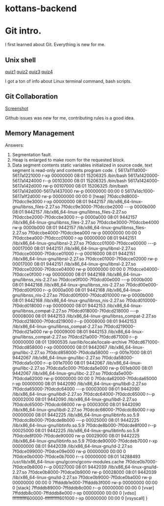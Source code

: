 # kottans-backend

# Git intro.
I first learned about Git.
Everything is new for me. 

## Unix shell
[quiz1](task-unix-shell/quiz1.png)
[quiz2](task-unix-shell/quiz2.png)
[quiz3](task-unix-shell/quiz3.png)
[quiz4](task-unix-shell/quiz4.png?raw=true "Optional Title")

I got a ton of info about Linux terminal command, bash scripts.

## Git Collaboration

[Screenshot](task-git-collaboration/task-done.png)

Github issues was new for me, contributing rules is a good idea. 

## Memory Management

Answers:
1. Segmentation fault.
2. Heap is enlarged to make room for the requested block.
3. Data segment contents static variables initialized in source code, text segment is read-only and contents program code.
{
5617a111d000-5617a1221000 r-xp 00000000 08:01 15206325                   /bin/bash
5617a1420000-5617a1424000 r--p 00103000 08:01 15206325                   /bin/bash
5617a1424000-5617a142d000 rw-p 00107000 08:01 15206325                   /bin/bash
5617a142d000-5617a1437000 rw-p 00000000 00:00 0 
5617a1dc1000-5617a1f2d000 rw-p 00000000 00:00 0                          [heap]
7f0dcc9d8000-7f0dcc9e3000 r-xp 00000000 08:01 9442157                    /lib/x86_64-linux-gnu/libnss_files-2.27.so
7f0dcc9e3000-7f0dccbe2000 ---p 0000b000 08:01 9442157                    /lib/x86_64-linux-gnu/libnss_files-2.27.so
7f0dccbe2000-7f0dccbe3000 r--p 0000a000 08:01 9442157                    /lib/x86_64-linux-gnu/libnss_files-2.27.so
7f0dccbe3000-7f0dccbe4000 rw-p 0000b000 08:01 9442157                    /lib/x86_64-linux-gnu/libnss_files-2.27.so
7f0dccbe4000-7f0dccbea000 rw-p 00000000 00:00 0 
7f0dccbea000-7f0dccc01000 r-xp 00000000 08:01 9442151                    /lib/x86_64-linux-gnu/libnsl-2.27.so
7f0dccc01000-7f0dcce00000 ---p 00017000 08:01 9442151                    /lib/x86_64-linux-gnu/libnsl-2.27.so
7f0dcce00000-7f0dcce01000 r--p 00016000 08:01 9442151                    /lib/x86_64-linux-gnu/libnsl-2.27.so
7f0dcce01000-7f0dcce02000 rw-p 00017000 08:01 9442151                    /lib/x86_64-linux-gnu/libnsl-2.27.so
7f0dcce02000-7f0dcce04000 rw-p 00000000 00:00 0 
7f0dcce04000-7f0dcce0f000 r-xp 00000000 08:01 9442168                    /lib/x86_64-linux-gnu/libnss_nis-2.27.so
7f0dcce0f000-7f0dcd00e000 ---p 0000b000 08:01 9442168                    /lib/x86_64-linux-gnu/libnss_nis-2.27.so
7f0dcd00e000-7f0dcd00f000 r--p 0000a000 08:01 9442168                    /lib/x86_64-linux-gnu/libnss_nis-2.27.so
7f0dcd00f000-7f0dcd010000 rw-p 0000b000 08:01 9442168                    /lib/x86_64-linux-gnu/libnss_nis-2.27.so
7f0dcd010000-7f0dcd018000 r-xp 00000000 08:01 9442153                    /lib/x86_64-linux-gnu/libnss_compat-2.27.so
7f0dcd018000-7f0dcd218000 ---p 00008000 08:01 9442153                    /lib/x86_64-linux-gnu/libnss_compat-2.27.so
7f0dcd218000-7f0dcd219000 r--p 00008000 08:01 9442153                    /lib/x86_64-linux-gnu/libnss_compat-2.27.so
7f0dcd219000-7f0dcd21a000 rw-p 00009000 08:01 9442153                    /lib/x86_64-linux-gnu/libnss_compat-2.27.so
7f0dcd21a000-7f0dcd671000 r--p 00000000 08:01 13900535                   /usr/lib/locale/locale-archive
7f0dcd671000-7f0dcd858000 r-xp 00000000 08:01 9442067                    /lib/x86_64-linux-gnu/libc-2.27.so
7f0dcd858000-7f0dcda58000 ---p 001e7000 08:01 9442067                    /lib/x86_64-linux-gnu/libc-2.27.so
7f0dcda58000-7f0dcda5c000 r--p 001e7000 08:01 9442067                    /lib/x86_64-linux-gnu/libc-2.27.so
7f0dcda5c000-7f0dcda5e000 rw-p 001eb000 08:01 9442067                    /lib/x86_64-linux-gnu/libc-2.27.so
7f0dcda5e000-7f0dcda62000 rw-p 00000000 00:00 0 
7f0dcda62000-7f0dcda65000 r-xp 00000000 08:01 9442090                    /lib/x86_64-linux-gnu/libdl-2.27.so
7f0dcda65000-7f0dcdc64000 ---p 00003000 08:01 9442090                    /lib/x86_64-linux-gnu/libdl-2.27.so
7f0dcdc64000-7f0dcdc65000 r--p 00002000 08:01 9442090                    /lib/x86_64-linux-gnu/libdl-2.27.so
7f0dcdc65000-7f0dcdc66000 rw-p 00003000 08:01 9442090                    /lib/x86_64-linux-gnu/libdl-2.27.so
7f0dcdc66000-7f0dcdc8b000 r-xp 00000000 08:01 9442225                    /lib/x86_64-linux-gnu/libtinfo.so.5.9
7f0dcdc8b000-7f0dcde8b000 ---p 00025000 08:01 9442225                    /lib/x86_64-linux-gnu/libtinfo.so.5.9
7f0dcde8b000-7f0dcde8f000 r--p 00025000 08:01 9442225                    /lib/x86_64-linux-gnu/libtinfo.so.5.9
7f0dcde8f000-7f0dcde90000 rw-p 00029000 08:01 9442225                    /lib/x86_64-linux-gnu/libtinfo.so.5.9
7f0dcde90000-7f0dcdeb7000 r-xp 00000000 08:01 9442039                    /lib/x86_64-linux-gnu/ld-2.27.so
7f0dce099000-7f0dce09e000 rw-p 00000000 00:00 0 
7f0dce0b0000-7f0dce0b7000 r--s 00000000 08:01 14288493                   /usr/lib/x86_64-linux-gnu/gconv/gconv-modules.cache
7f0dce0b7000-7f0dce0b8000 r--p 00027000 08:01 9442039                    /lib/x86_64-linux-gnu/ld-2.27.so
7f0dce0b8000-7f0dce0b9000 rw-p 00028000 08:01 9442039                    /lib/x86_64-linux-gnu/ld-2.27.so
7f0dce0b9000-7f0dce0ba000 rw-p 00000000 00:00 0 
7ffdddb1e000-7ffdddb3f000 rw-p 00000000 00:00 0                          [stack]
7ffdddb89000-7ffdddb8c000 r--p 00000000 00:00 0                          [vvar]
7ffdddb8c000-7ffdddb8e000 r-xp 00000000 00:00 0                          [vdso]
ffffffffff600000-ffffffffff601000 r-xp 00000000 00:00 0                  [vsyscall]
}
